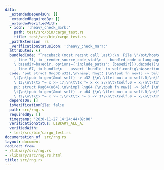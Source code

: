 ```yaml
---
data:
  _extendedDependsOn: []
  _extendedRequiredBy: []
  _extendedVerifiedWith:
  - icon: ':heavy_check_mark:'
    path: test/src/bin/cargo_test.rs
    title: test/src/bin/cargo_test.rs
  _pathExtension: rs
  _verificationStatusIcon: ':heavy_check_mark:'
  attributes: {}
  bundledCode: "Traceback (most recent call last):\n  File \"/opt/hostedtoolcache/Python/3.9.0/x64/lib/python3.9/site-packages/onlinejudge_verify/documentation/build.py\"\
    , line 71, in _render_source_code_stat\n    bundled_code = language.bundle(stat.path,\
    \ basedir=basedir, options={'include_paths': [basedir]}).decode()\n  File \"/opt/hostedtoolcache/Python/3.9.0/x64/lib/python3.9/site-packages/onlinejudge_verify/languages/user_defined.py\"\
    , line 67, in bundle\n    assert 'bundle' in self.config\nAssertionError\n"
  code: "pub struct Rng32(u32);\n\nimpl Rng32 {\n\tpub fn new() -> Self {\n\t\tRng32(2_463_534_242)\n\
    \t}\n\tpub fn gen(&mut self) -> u32 {\n\t\tlet mut x = self.0;\n\t\tx ^= x <<\
    \ 13;\n\t\tx ^= x >> 17;\n\t\tx ^= x << 5;\n\t\tself.0 = x;\n\t\tx\n\t}\n}\n\n\
    pub struct Rng64(u64);\n\nimpl Rng64 {\n\tpub fn new() -> Self {\n\t\tRng64(88_172_645_463_325_252)\n\
    \t}\n\tpub fn gen(&mut self) -> u64 {\n\t\tlet mut x = self.0;\n\t\tx ^= x <<\
    \ 13;\n\t\tx ^= x >> 7;\n\t\tx ^= x << 17;\n\t\tself.0 = x;\n\t\tx\n\t}\n}\n"
  dependsOn: []
  isVerificationFile: false
  path: src/rng.rs
  requiredBy: []
  timestamp: '2020-11-27 14:24:44+09:00'
  verificationStatus: LIBRARY_ALL_AC
  verifiedWith:
  - test/src/bin/cargo_test.rs
documentation_of: src/rng.rs
layout: document
redirect_from:
- /library/src/rng.rs
- /library/src/rng.rs.html
title: src/rng.rs
---
```

